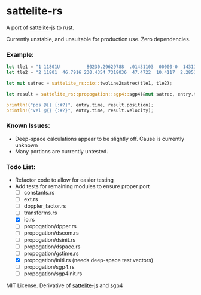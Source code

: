 # sattelite-rs

A port of [sattelite-js](https://github.com/shashwatak/satellite-js) to rust.

Currently unstable, and unsuitable for production use. Zero dependencies.

### Example:
```rust
let tle1 = "1 11801U          80230.29629788  .01431103  00000-0  14311-1        ";
let tle2 = "2 11801  46.7916 230.4354 7318036  47.4722  10.4117  2.28537848      ";

let mut satrec = sattelite_rs::io::twoline2satrec(tle1, tle2);

let result = sattelite_rs::propogation::sgp4::sgp4(&mut satrec, entry.time);

println!("pos @{} {:#?}", entry.time, result.position);
println!("vel @{} {:#?}", entry.time, result.velocity);
```

### Known Issues:
- Deep-space calculations appear to be slightly off. Cause is currently unknown
- Many portions are currently untested.

### Todo List:
- Refactor code to allow for easier testing
- Add tests for remaining modules to ensure proper port
  - [ ] constants.rs
  - [ ] ext.rs
  - [ ] doppler_factor.rs
  - [ ] transforms.rs
  - [x] io.rs
  - [ ] propogation/dpper.rs
  - [ ] propogation/dscom.rs
  - [ ] propogation/dsinit.rs
  - [ ] propogation/dspace.rs
  - [ ] propogation/gstime.rs
  - [x] propogation/initl.rs (needs deep-space test vectors)
  - [ ] propogation/sgp4.rs
  - [ ] propogation/sgp4init.rs

MIT License. Derivative of [sattelite-js](https://github.com/shashwatak/satellite-js) and [sgp4](https://pypi.org/project/sgp4/)